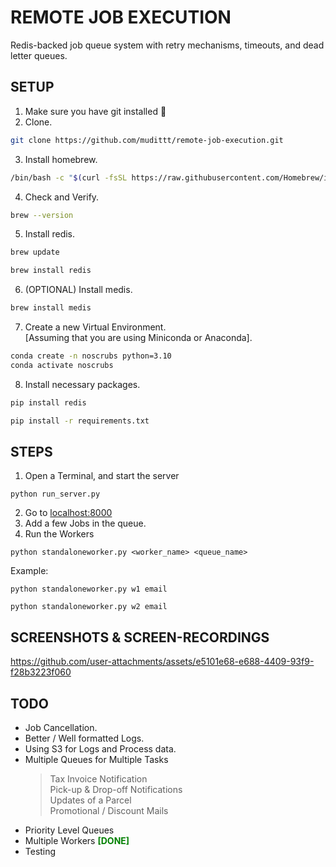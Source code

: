 # REMOTE JOB EXECUTION
Redis-backed job queue system with retry mechanisms, timeouts, and dead letter queues. 

## SETUP

1. Make sure you have git installed 🤡
2. Clone.
```bash
git clone https://github.com/mudittt/remote-job-execution.git
```
3. Install homebrew.
```bash
/bin/bash -c "$(curl -fsSL https://raw.githubusercontent.com/Homebrew/install/HEAD/install.sh)"
```

4. Check and Verify.
```bash
brew --version
```
5. Install redis. 
```bash
brew update
```
```bash
brew install redis
```
6. (OPTIONAL) Install medis. 
```bash
brew install medis
```
7. Create a new Virtual Environment. <br/> [Assuming that you are using Miniconda or Anaconda].
```bash
conda create -n noscrubs python=3.10
conda activate noscrubs
```

8. Install necessary packages.
```bash
pip install redis
```
```bash
pip install -r requirements.txt
```


## STEPS
1. Open a Terminal, and start the server
```
python run_server.py
```
2. Go to [localhost:8000](http://127.0.0.1:8000/)
3. Add a few Jobs in the queue. 
4. Run the Workers
```
python standaloneworker.py <worker_name> <queue_name>
```
Example:
```
python standaloneworker.py w1 email
```
```
python standaloneworker.py w2 email
```


## SCREENSHOTS & SCREEN-RECORDINGS
https://github.com/user-attachments/assets/e5101e68-e688-4409-93f9-f28b3223f060

## TODO
- Job Cancellation.
- Better / Well formatted Logs. 
- Using S3 for Logs and Process data.
- Multiple Queues for Multiple Tasks <br/> 
    > Tax Invoice Notification <br/>Pick-up & Drop-off Notifications <br/>Updates of a Parcel <br/>Promotional / Discount Mails
- Priority Level Queues
- Multiple Workers <span style="color:green"><strong>[DONE]</strong></span>
- Testing

